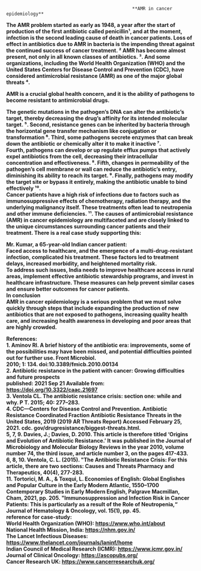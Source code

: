                                                    **AMR in cancer epidemiology**          
**The AMR problem started as early as 1948, a year after the start of production of the first antibiotic called penicillin¹, and at the moment, infection is the second leading cause of death in cancer patients. Loss of effect in antibiotics due to AMR in bacteria is the impending threat against the continued success of cancer treatment. ² AMR has become almost present, not only in all known classes of antibiotics. ³. And some organizations, including the World Health Organization (WHO) and the United States Centers for Disease Control and Prevention (CDC), have considered antimicrobial resistance (AMR) as one of the major global threats ⁴.**

**AMR is a crucial global health concern, and it is the ability of pathogens to become resistant to antimicrobial drugs.**

**The genetic mutations in the pathogen’s DNA can alter the antibiotic’s target, thereby decreasing the drug’s affinity for its intended molecular target. ⁵. Second, resistance genes can be inherited by bacteria through the horizontal gene transfer mechanism like conjugation or transformation ⁶. Third, some pathogens secrete enzymes that can break down the antibiotic or chemically alter it to make it inactive ⁷.**   
**Fourth, pathogens can develop or up regulate efflux pumps that actively expel antibiotics from the cell, decreasing their intracellular concentration and effectiveness. ⁸. Fifth, changes in permeability of the pathogen’s cell membrane or wall can reduce the antibiotic’s entry, diminishing its ability to reach its target. ⁹. Finally, pathogens may modify the target site or bypass it entirely, making the antibiotic unable to bind effectively  ¹⁰.**  
**Cancer patients have a high risk of infections due to factors such as immunosuppressive effects of chemotherapy, radiation therapy, and the underlying malignancy itself. These treatments often lead to neutropenia and other immune deficiencies. ¹¹. The causes of antimicrobial resistance (AMR) in cancer epidemiology are multifaceted and are closely linked to the unique circumstances surrounding cancer patients and their treatment. There is a real case study supporting this:** 

**Mr. Kumar, a 65-year-old Indian cancer patient:**  
**Faced access to healthcare, and the emergence of a multi-drug-resistant infection, complicated his treatment. These factors led to treatment delays, increased morbidity, and heightened mortality risk.**  
**To address such issues, India needs to improve healthcare access in rural areas, implement effective antibiotic stewardship programs, and invest in healthcare infrastructure. These measures can help prevent similar cases and ensure better outcomes for cancer patients.**  
 **In conclusion**  
**AMR in cancer epidemiology is a serious problem that we must solve quickly through steps that include expanding the production of new antibiotics that are not exposed to pathogens, increasing quality health care, and increasing health awareness in developing and poor areas that are highly crowded.**

**References:**  
**1\. Aminov RI. A brief history of the antibiotic era: improvements, some of the possibilities may have been missed, and potential difficulties pointed out for further use. Front Microbiol.**  
**2010; 1: 134\. doi:10.3389/fmicb.2010.00134**  
**2\. Antibiotic resistance in the patient with cancer: Growing difficulties and future prospects**  
**published: 2021 Sep 21 Available from: https://doi.org/10.3322/caac.21697**  
**3\. Ventola CL. The antibiotic resistance crisis: section one: while and why. P T. 2015; 40: 277–283.**  
**4\. CDC—Centers for Disease Control and Prevention. Antibiotic Resistance Coordinated Fraction Antibiotic Resistance Threats in the United States, 2019 (2019 AR Threats Report) Accessed February 25, 2021\. cdc. gov/drugresistance/biggest-threats.html.**  
**5, 7, 9\. Davies, J.; Davies, D. 2010\. This article is therefore titled ‘Origins and Evolution of Antibiotic Resistance.’ It was published in the Journal of Microbiology and Molecular Biology Reviews in the year 2010, volume number 74, the third issue, and article number 3, on the pages 417-433.**  
**6, 8, 10\. Ventola, C. L. (2015). "The Antibiotic Resistance Crisis: For this article, there are two sections: Causes and Threats Pharmacy and Therapeutics, 40(4), 277-283.**  
**11\. Tortorici, M. A., & Toxqui, L. Economies of English: Global Englishes and Popular Culture in the Early Modern Atlantic, 1550–1700 Contemporary Studies in Early Modern English, Palgrave Macmillan, Cham, 2021, pp. 205\. "Immunosuppression and Infection Risk in Cancer Patients: This is particularly as a result of the Role of Neutropenia,“ Journal of Hematology & Oncology, vol. 15(1), pp. 45\.**  
**reference for case-study:**  
**World Health Organization (WHO): https://www.who.int/about**  
**National Health Mission, India: https://nhm.gov.in/**  
**The Lancet Infectious Diseases: https://www.thelancet.com/journals/laninf/home**  
**Indian Council of Medical Research (ICMR): https://www.icmr.gov.in/**  
**Journal of Clinical Oncology: https://ascopubs.org/**  
**Cancer Research UK: https://www.cancerresearchuk.org/**

